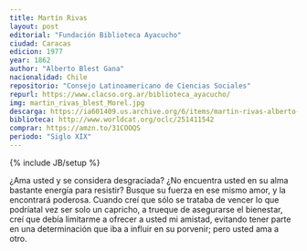 ```yaml
---
title: Martín Rivas
layout: post
editorial: "Fundación Biblioteca Ayacucho"
ciudad: Caracas
edicion: 1977
year: 1862
author: "Alberto Blest Gana"
nacionalidad: Chile
repositorio: "Consejo Latinoamericano de Ciencias Sociales"
repurl: https://www.clacso.org.ar/biblioteca_ayacucho/
img: martin_rivas_blest_Morel.jpg
descarga: https://ia601409.us.archive.org/6/items/martin-rivas-alberto-blest-gana/Mart%C3%ADn%20Rivas%20-%20Alberto%20Blest%20Gana.pdf
biblioteca: http://www.worldcat.org/oclc/251411542
comprar: https://amzn.to/31COOQS
periodo: "Siglo XIX"
---
```

{% include JB/setup %}

¿Ama usted y se considera desgraciada? ¿No encuentra usted en su alma bastante energía para resistir? Busque su fuerza en ese mismo amor, y la encontrará poderosa. Cuando creí que sólo se trataba de vencer lo que podríatal vez ser solo un capricho, a trueque de asegurarse el bienestar, creí que debía limitarme a ofrecer a usted mi amistad, evitando tener parte en una determinación que iba a influir en su porvenir; pero usted ama a otro. 
